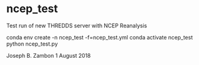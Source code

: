# ncep_test
Test run of new THREDDS server with NCEP Reanalysis

conda env create -n ncep_test -f=ncep_test.yml
conda activate ncep_test
python ncep_test.py

Joseph B. Zambon
1 August 2018

